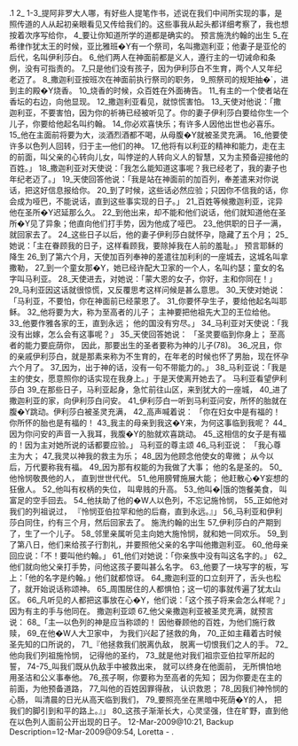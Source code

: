 .1 
2_
1-3_提阿非罗大人哪，有好些人提笔作书，述说在我们中间所实现的事，是照传道的人从起初亲眼看见又传给我们的。这些事我从起头都详细考察了，我也想按着次序写给你， 4_要让你知道所学的道都是确实的。 
预言施洗约翰的出生 
5_在希律作犹太王的时候，亚比雅班�Y有一个祭司，名叫撒迦利亚；他妻子是亚伦的后代，名叫伊利莎白。 6_他们两人在神面前都是义人，遵行主的一切诫命和条例，没有可指责的。 7_只是他们没有孩子，因为伊利莎白不生育，两个人又年纪老迈了。 
8_撒迦利亚按班次在神面前执行祭司的职务， 9_照祭司的规矩抽�`，进到主的殿�Y烧香。 10_烧香的时候，众百姓在外面祷告。 11_有主的一个使者站在香坛的右边，向他显现。 12_撒迦利亚看见，就惊慌害怕。 13_天使对他说：「撒迦利亚，不要害怕，因为你的祈祷已经被听见了。你的妻子伊利莎白要给你生一个儿子，你要给他起名叫约翰。 14_你必欢喜快乐；有许多人因他出世也必喜乐。 15_他在主面前将要为大，淡酒烈酒都不喝，从母腹�Y就被圣灵充满。 16_他要使许多以色列人回转，归于主―他们的神。 17_他将有以利亚的精神和能力，走在主的前面，叫父亲的心转向儿女，叫悖逆的人转向义人的智慧，又为主预备迎接他的百姓。」 18_撒迦利亚对天使说：「我怎么能知道这事呢？我已经老了，我的妻子也年纪老迈了。」 19_天使回答他说：「我是站在神面前的加百列，奉差遣来对你说话，把这好信息报给你。 20_到了时候，这些话必然应验；只因你不信我的话，你会成为哑巴，不能说话，直到这些事实现的日子。」 
21_百姓等候撒迦利亚，诧异他在圣所�Y迟延那么久。 22_到他出来，却不能和他们说话，他们就知道他在圣所�Y见了异象；他直向他们打手势，因为他成了哑巴。 23_他供职的日子一满，就回家去了。 
24_这些日子以后，他的妻子伊利莎白就怀孕，隐藏了五个月； 25_她说：「主在眷顾我的日子，这样看顾我，要除掉我在人前的羞耻。」 
预言耶稣的降生 
26_到了第六个月，天使加百列奉神的差遣往加利利的一座城去，这城名叫拿撒勒， 27_到一个童女那�Y，她已经许配大卫家的一个人，名叫约瑟；童女的名字叫马利亚。 28_天使进去，对她说：「蒙大恩的女子，你好，主和你同在！」 29_马利亚因这话就很惊慌，又反覆思考这样问候是甚么意思。 30_天使对她说： 
「马利亚，不要怕，你在神面前已经蒙恩了。 
31_你要怀孕生子，要给他起名叫耶稣。 
32_他将要为大，称为至高者的儿子； 
主神要把他祖先大卫的王位给他。 
33_他要作雅各家的王，直到永远； 
他的国没有穷尽。」 
34_马利亚对天使说：「我没有出嫁，怎么会有这事呢？」 35_天使回答她说： 
「圣灵要临到你身上； 
至高者的能力要庇荫你， 
因此，那要出生的圣者要称为神的儿子(78)。 
36_况且，你的亲戚伊利莎白，就是那素来称为不生育的，在年老的时候也怀了男胎，现在怀孕六个月了。 37_因为，出于神的话，没有一句不带能力的。」 38_马利亚说：「我是主的使女，愿意照你的话实现在我身上。」于是天使离开她去了。 
马利亚看望伊利莎白 
39_在那些日子，马利亚起身，急忙前往山区，来到犹大的一座城， 40_进了撒迦利亚的家，向伊利莎白问安。 41_伊利莎白一听到马利亚问安，所怀的胎就在腹�Y跳动。伊利莎白被圣灵充满， 42_高声喊着说： 
「你在妇女中是有福的！ 
你所怀的胎也是有福的！ 
43_我主的母亲到我这�Y来，为何这事临到我呢？ 44_因为你问安的声音一入我耳，我腹�Y的胎就欢喜跳动。 45_这相信的女子是有福的！因为主对她所说的话都要应验。」 
马利亚的尊主颂 
46_马利亚说： 
「我心尊主为大； 
47_我灵以神我的救主为乐； 
48_因为他顾念他使女的卑微； 
从今以后，万代要称我有福。 
49_因为那有权能的为我做了大事； 
他的名是圣的。 
50_他怜悯敬畏他的人， 
直到世世代代。 
51_他用膀臂施展大能； 
他赶散心�Y妄想的狂傲人。 
52_他叫有权柄的失位， 
叫卑贱的升高。 
53_他叫�|饿的饱餐美食， 
叫富足的空手回去。 
54_他扶助了他的�W人以色列，不忘记施怜悯， 
55_正如他对我们的列祖说过， 
『怜悯亚伯拉罕和他的后裔，直到永远。』」 
56_马利亚和伊利莎白同住，约有三个月，然后回家去了。 
施洗约翰的出生 
57_伊利莎白的产期到了，生了一个儿子。 58_邻里亲属听见主向她大施怜悯，就和她一同欢乐。 59_到了第八日，他们来给孩子行割礼，并要照他父亲的名字叫他撒迦利亚。 60_他母亲回应说：「不！要叫他约翰。」 61_他们对她说：「你亲族中没有叫这名字的。」 62_他们就向他父亲打手势，问他这孩子要叫甚么名字。 63_他要了一块写字的板，写上：「他的名字是约翰。」他们就都惊讶。 64_撒迦利亚的口立刻开了，舌头也松了，就开始说话称颂神。 65_周围居住的人都惧怕；这一切的事就传遍了犹太山区。 66_凡听见的人都把这事放在心�Y，他们说：「这个孩子将来会怎么样呢？」因为有主的手与他同在。 
撒迦利亚颂 
67_他父亲撒迦利亚被圣灵充满，就预言说： 
68_「主―以色列的神是应当称颂的！ 
因他眷顾他的百姓，为他们施行救赎， 
69_在他�W人大卫家中， 
为我们兴起了拯救的角， 
70_正如主藉着古时候圣先知的口所说的， 
71_『他拯救我们脱离仇敌， 
脱离一切恨我们之人的手。 
72_他向我们列祖施怜悯， 
记得他的圣约， 
73_就是他对我们祖宗亚伯拉罕所起的誓， 
74-75_叫我们既从仇敌手中被救出来， 
就可以终身在他面前， 
无所惧怕地用圣洁和公义事奉他。 
76_孩子啊，你要称为至高者的先知； 
因为你要走在主的前面，为他预备道路， 
77_叫他的百姓因罪得赦， 
认识救恩； 
78_因我们神怜悯的心肠， 
叫清晨的日光从高天临到我们， 
79_要照亮坐在黑暗中死荫�Y的人， 
把我们的脚引到和平的路上。』」 
80_这孩子渐渐长大，心灵坚强，住在旷野，直到他在以色列人面前公开出现的日子。 
12-Mar-2009@10:21, Backup Description=12-Mar-2009@09:54, Loretta - 
.